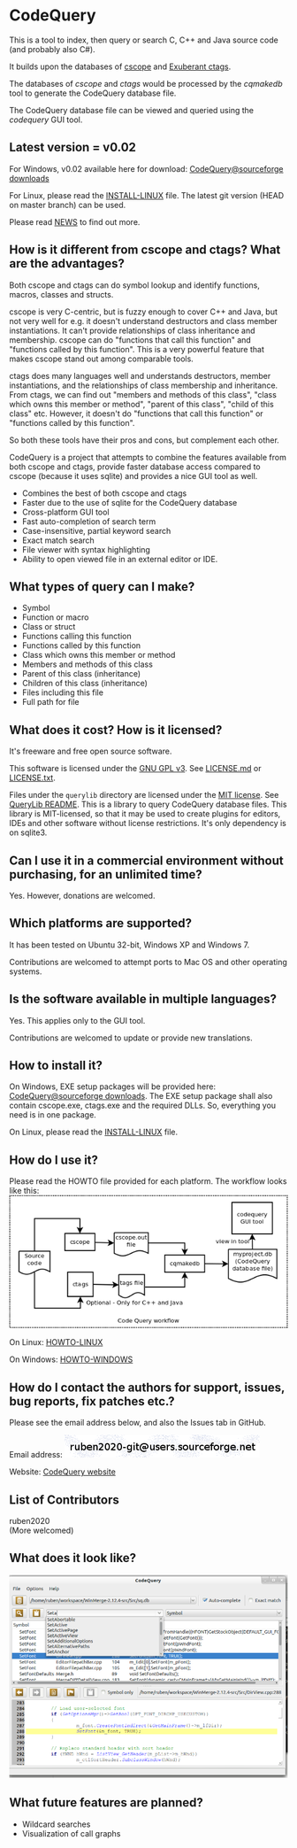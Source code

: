 CodeQuery
=========

This is a tool to index, then query or search C, C++ and Java source code (and probably also C#).

It builds upon the databases of [cscope](http://cscope.sourceforge.net/) and [Exuberant ctags](http://ctags.sourceforge.net/).

The databases of *cscope* and *ctags* would be processed by the *cqmakedb* tool to generate the CodeQuery database file.

The CodeQuery database file can be viewed and queried using the *codequery* GUI tool.


## Latest version = v0.02

For Windows, v0.02 available here for download: [CodeQuery@sourceforge downloads](https://sourceforge.net/projects/codequery/files/)

For Linux, please read the [INSTALL-LINUX](doc/INSTALL-LINUX.md) file. The latest git version (HEAD on master branch) can be used.

Please read [NEWS](NEWS.txt) to find out more.


## How is it different from cscope and ctags? What are the advantages?

Both cscope and ctags can do symbol lookup and identify functions, macros, classes and structs.

cscope is very C-centric, but is fuzzy enough to cover C++ and Java, but not very well for e.g. it doesn't understand destructors and class member instantiations. It can't provide relationships of class inheritance and membership. cscope can do "functions that call this function" and "functions called by this function". This is a very powerful feature that makes cscope stand out among comparable tools.

ctags does many languages well and understands destructors, member instantiations, and the relationships of class membership and inheritance. From ctags, we can find out "members and methods of this class", "class which owns this member or method", "parent of this class", "child of this class" etc. However, it doesn't do "functions that call this function" or "functions called by this function".

So both these tools have their pros and cons, but complement each other.

CodeQuery is a project that attempts to combine the features available from both cscope and ctags, provide faster database access compared to cscope (because it uses sqlite) and provides a nice GUI tool as well.

* Combines the best of both cscope and ctags
* Faster due to the use of sqlite for the CodeQuery database
* Cross-platform GUI tool
* Fast auto-completion of search term
* Case-insensitive, partial keyword search
* Exact match search
* File viewer with syntax highlighting
* Ability to open viewed file in an external editor or IDE.


## What types of query can I make?

* Symbol
* Function or macro
* Class or struct
* Functions calling this function
* Functions called by this function
* Class which owns this member or method
* Members and methods of this class
* Parent of this class (inheritance)
* Children of this class (inheritance)
* Files including this file
* Full path for file


## What does it cost? How is it licensed?

It's freeware and free open source software.

This software is licensed under the [GNU GPL v3](http://www.gnu.org/licenses/gpl.html). See [LICENSE.md](LICENSE.md) or [LICENSE.txt](windows-install/LICENSE.txt).

Files under the `querylib` directory are licensed under the [MIT license](http://opensource.org/licenses/MIT). See [QueryLib README](querylib/README.txt). This is a library to query CodeQuery database files. This library is MIT-licensed, so that it may be used to create plugins for editors, IDEs and other software without license restrictions. It's only dependency is on sqlite3.


## Can I use it in a commercial environment without purchasing, for an unlimited time?

Yes. However, donations are welcomed.


## Which platforms are supported?

It has been tested on Ubuntu 32-bit, Windows XP and Windows 7.

Contributions are welcomed to attempt ports to Mac OS and other operating systems.


## Is the software available in multiple languages?

Yes. This applies only to the GUI tool.

Contributions are welcomed to update or provide new translations.


## How to install it?

On Windows, EXE setup packages will be provided here: [CodeQuery@sourceforge downloads](https://sourceforge.net/projects/codequery/files/). The EXE setup package shall also contain cscope.exe, ctags.exe and the required DLLs. So, everything you need is in one package.

On Linux, please read the [INSTALL-LINUX](doc/INSTALL-LINUX.md) file.


## How do I use it?

Please read the HOWTO file provided for each platform. The workflow looks like this:
![CodeQuery workflow](doc/workflow.png)

On Linux: [HOWTO-LINUX](doc/HOWTO-LINUX.md)

On Windows: [HOWTO-WINDOWS](windows-install/HOWTO-WINDOWS.txt)


## How do I contact the authors for support, issues, bug reports, fix patches etc.?

Please see the email address below, and also the Issues tab in GitHub.

Email address: ![Contact address](doc/emailaddr.png)

Website: [CodeQuery website](https://github.com/ruben2020/codequery)


## List of Contributors

ruben2020   
(More welcomed)


## What does it look like?

![CodeQuery screenshot](doc/screenshot.png)


## What future features are planned?

* Wildcard searches
* Visualization of call graphs


